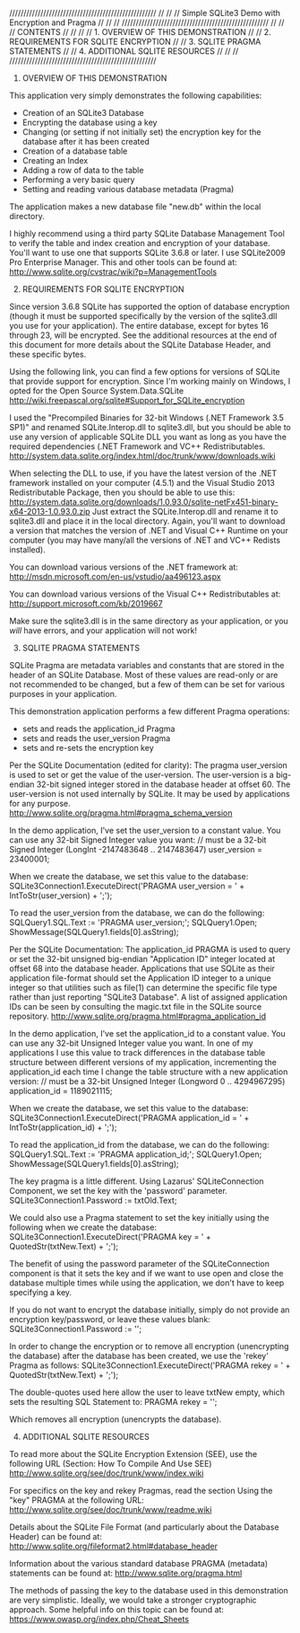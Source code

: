 ////////////////////////////////////////////////////
//                                                //
// Simple SQLite3 Demo with Encryption and Pragma //
//                                                //
////////////////////////////////////////////////////
//                                                //
//    CONTENTS                                    //
//                                                //
//    1. OVERVIEW OF THIS DEMONSTRATION           //
//    2. REQUIREMENTS FOR SQLITE ENCRYPTION       //
//    3. SQLITE PRAGMA STATEMENTS                 //
//    4. ADDITIONAL SQLITE RESOURCES              //
//                                                //
////////////////////////////////////////////////////



1. OVERVIEW OF THIS DEMONSTRATION

This application very simply demonstrates the following capabilities:
- Creation of an SQLite3 Database
- Encrypting the database using a key
- Changing (or setting if not initially set) the encryption key for the 
  database after it has been created
- Creation of a database table
- Creating an Index
- Adding a row of data to the table
- Performing a very basic query
- Setting and reading various database metadata (Pragma)

The application makes a new database file "new.db" within the local 
directory.

I highly recommend using a third party SQLite Database Management Tool to 
verify the table and index creation and encryption of your database. 
You'll want to use one that supports SQLite 3.6.8 or later. I use SQLite2009 
Pro Enterprise Manager. This and other tools can be found at:
http://www.sqlite.org/cvstrac/wiki?p=ManagementTools




2. REQUIREMENTS FOR SQLITE ENCRYPTION

Since version 3.6.8 SQLite has supported the option of database encryption 
(though it must be supported specifically by the version of the sqlite3.dll 
you use for your application). The entire database, except for bytes 16 
through 23, will be encrypted. See the additional resources at the end of 
this document for more details about the SQLite Database Header, and these 
specific bytes.

Using the following link, you can find a few options for versions of SQLite 
that provide support for encryption. Since I'm working mainly on Windows, I 
opted for the Open Source System.Data.SQLite
http://wiki.freepascal.org/sqlite#Support_for_SQLite_encryption

I used the "Precompiled Binaries for 32-bit Windows (.NET Framework 3.5 SP1)" 
and renamed SQLite.Interop.dll to sqlite3.dll, but you should be able to use 
any version of applicable SQLite DLL you want as long as you have the 
required dependencies (.NET Framework and VC++ Redistributables.
http://system.data.sqlite.org/index.html/doc/trunk/www/downloads.wiki

When selecting the DLL to use, if you have the latest version of the .NET 
framework installed on your computer (4.5.1) and the Visual Studio 2013 
Redistributable Package, then you should be able to use this: 
http://system.data.sqlite.org/downloads/1.0.93.0/sqlite-netFx451-binary-x64-2013-1.0.93.0.zip
Just extract the SQLite.Interop.dll and rename it to sqlite3.dll and place 
it in the local directory. Again, you'll want to download a version that 
matches the version of .NET and Visual C++ Runtime on your computer (you 
may have many/all the versions of .NET and VC++ Redists installed).

You can download various versions of the .NET framework at:
http://msdn.microsoft.com/en-us/vstudio/aa496123.aspx

You can download various versions of the Visual C++ Redistributables at:
http://support.microsoft.com/kb/2019667


Make sure the sqlite3.dll is in the same directory as your application, 
or you *will* have errors, and your application will not work!




3. SQLITE PRAGMA STATEMENTS

SQLite Pragma are metadata variables and constants that are stored in the 
header of an SQLite Database. Most of these values are read-only or are not 
recommended to be changed, but a few of them can be set for various purposes 
in your application.

This demonstration application performs a few different Pragma operations:
- sets and reads the application_id Pragma
- sets and reads the user_version Pragma
- sets and re-sets the encryption key



Per the SQLite Documentation (edited for clarity):
The pragma user_version is used to set or get the value of the user-version.
The user-version is a big-endian 32-bit signed integer stored in the database 
header at offset 60.
The user-version is not used internally by SQLite. It may be used by 
applications for any purpose.
http://www.sqlite.org/pragma.html#pragma_schema_version

In the demo application, I've set the user_version to a constant value.
You can use any 32-bit Signed Integer value you want:
// must be a 32-bit Signed Integer (LongInt -2147483648 .. 2147483647)
  user_version = 23400001;

When we create the database, we set this value to the database:
  SQLite3Connection1.ExecuteDirect('PRAGMA user_version = ' + IntToStr(user_version) + ';');

To read the user_version from the database, we can do the following:
  SQLQuery1.SQL.Text := 'PRAGMA user_version;';
  SQLQuery1.Open;
  ShowMessage(SQLQuery1.fields[0].asString);



Per the SQLite Documentation:
The application_id PRAGMA is used to query or set the 32-bit unsigned big-endian
"Application ID" integer located at offset 68 into the database header.
Applications that use SQLite as their application file-format should set the
Application ID integer to a unique integer so that utilities such as file(1) can
determine the specific file type rather than just reporting "SQLite3 Database".
A list of assigned application IDs can be seen by consulting the magic.txt file
in the SQLite source repository. 
http://www.sqlite.org/pragma.html#pragma_application_id

In the demo application, I've set the application_id to a constant value.
You can use any 32-bit Unsigned Integer value you want. In one of my applications
I use this value to track differences in the database table structure between
different versions of my application, incrementing the application_id each time I
change the table structure with a new application version:
// must be a 32-bit Unsigned Integer (Longword 0 .. 4294967295)
  application_id = 1189021115; 

When we create the database, we set this value to the database:
  SQLite3Connection1.ExecuteDirect('PRAGMA application_id = ' + IntToStr(application_id) + ';');

To read the application_id from the database, we can do the following:
  SQLQuery1.SQL.Text := 'PRAGMA application_id;';
  SQLQuery1.Open;
  ShowMessage(SQLQuery1.fields[0].asString);



The key pragma is a little different. Using Lazarus' SQLiteConnection Component, 
we set the key with the 'password' parameter.
  SQLite3Connection1.Password := txtOld.Text;

We could also use a Pragma statement to set the key initially using the following 
when we create the database:
  SQLite3Connection1.ExecuteDirect('PRAGMA key = ' + QuotedStr(txtNew.Text) + ';');

The benefit of using the password parameter of the SQLiteConnection component 
is that it sets the key and if we want to use open and close the database 
multiple times while using the application, we don't have to keep specifying a key.

If you do not want to encrypt the database initially, simply do not provide an 
encryption key/password, or leave these values blank:
  SQLite3Connection1.Password := '';

In order to change the encryption or to remove all encryption (unencrypting the 
database) after the database has been created, we use the 'rekey' Pragma as follows:
  SQLite3Connection1.ExecuteDirect('PRAGMA rekey = ' + QuotedStr(txtNew.Text) + ';');

The double-quotes used here allow the user to leave txtNew empty, which sets the 
resulting SQL Statement to:
PRAGMA rekey = '';

Which removes all encryption (unencrypts the database).




4. ADDITIONAL SQLITE RESOURCES

To read more about the SQLite Encryption Extension (SEE), use the following URL 
(Section: How To Compile And Use SEE)
http://www.sqlite.org/see/doc/trunk/www/index.wiki

For specifics on the key and rekey Pragmas, read the section Using the "key" 
PRAGMA at the following URL:
http://www.sqlite.org/see/doc/trunk/www/readme.wiki

Details about the SQLite File Format (and particularly about the Database Header) 
can be found at:
http://www.sqlite.org/fileformat2.html#database_header

Information about the various standard database PRAGMA (metadata) statements can 
be found at:
http://www.sqlite.org/pragma.html

The methods of passing the key to the database used in this demonstration are very 
simplistic. Ideally, we would take a stronger cryptographic approach. 
Some helpful info on this topic can be found at:
https://www.owasp.org/index.php/Cheat_Sheets
